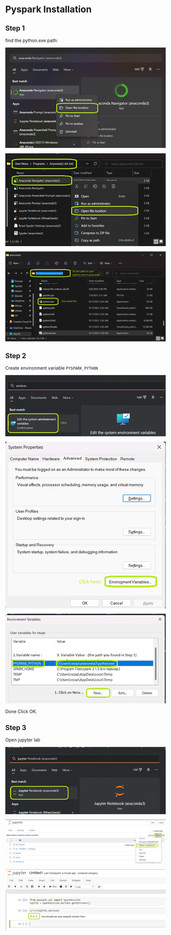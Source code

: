 # Pyspark Installation

## Step 1
find the python.exe path: 
<p align="center">
<img src="assets/img.png">
</p>

<p align="center">
<img src="assets/img_1.png">
</p>

<p align="center">
<img src="assets/img_2.png">
</p>

## Step 2
Create environment variable `PYSPARK_PYTHON`

<p align="center">
<img src="assets/img_3.png">
</p>

<p align="center">
<img src="assets/img_4.png">
</p>

<p align="center">
<img src="assets/img_5.png">
</p>

Done Click OK.

## Step 3

Open jupyter lab 
<p align="center">
<img src="assets/img_6.png">
</p>

<p align="center">
<img src="assets/img_7.png">
</p>

<p align="center">
<img src="assets/img_8.png">
</p>
